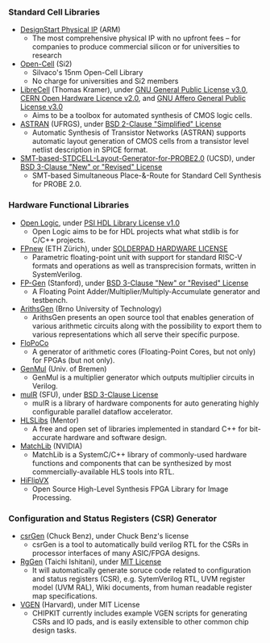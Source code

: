 ### Standard Cell Libraries
+ [DesignStart Physical IP](https://developer.arm.com/ip-products/designstart/physical-ip) (ARM)
  - The most comprehensive physical IP with no upfront fees – for companies to produce commercial silicon or for universities to research
+ [Open-Cell](http://www.si2.org/open-cell-library/) (Si2)
  - Silvaco's 15nm Open-Cell Library
  - No charge for universities and Si2 members
+ [LibreCell](https://codeberg.org/tok/librecell) (Thomas Kramer), under [GNU General Public License v3.0](https://codeberg.org/tok/librecell/src/branch/master/librecell-common/LICENSE), [CERN Open Hardware Licence v2.0](https://codeberg.org/tok/librecell/src/branch/master/librecell-layout/LICENCE), and [GNU Affero General Public License v3.0](https://codeberg.org/tok/librecell/src/branch/master/librecell-lib/LICENSE)
  - Aims to be a toolbox for automated synthesis of CMOS logic cells.
+ [ASTRAN](https://github.com/aziesemer/astran) (UFRGS), under [BSD 2-Clause "Simplified" License](https://github.com/aziesemer/astran/blob/master/LICENSE)
  - Automatic Synthesis of Transistor Networks (ASTRAN) supports automatic layout generation of CMOS cells from a transistor level netlist description in SPICE format.
+ [SMT-based-STDCELL-Layout-Generator-for-PROBE2.0](https://github.com/ckchengucsd/SMT-based-STDCELL-Layout-Generator-for-PROBE2.0) (UCSD), under [BSD 3-Clause "New" or "Revised" License](https://github.com/ckchengucsd/SMT-based-STDCELL-Layout-Generator-for-PROBE2.0/blob/master/LICENSE)
  - SMT-based Simultaneous Place-&-Route for Standard Cell Synthesis for PROBE 2.0.

### Hardware Functional Libraries
+ [Open Logic](https://github.com/open-logic/open-logic), under [PSI HDL Library License v1.0](https://github.com/open-logic/open-logic?tab=License-1-ov-file#readme)
  - Open Logic aims to be for HDL projects what what stdlib is for C/C++ projects.
+ [FPnew](https://github.com/openhwgroup/cvfpu) (ETH Zürich), under [SOLDERPAD HARDWARE LICENSE](https://github.com/openhwgroup/cvfpu/blob/develop/LICENSE)
  - Parametric floating-point unit with support for standard RISC-V formats and operations as well as transprecision formats, written in SystemVerilog.
+ [FP-Gen](https://github.com/StanfordVLSI/FP-Gen) (Stanford), under [BSD 3-Clause "New" or "Revised" License](https://github.com/StanfordVLSI/FP-Gen/blob/master/LICENSE)
  - A Floating Point Adder/Multiplier/Multiply-Accumulate generator and testbench.
+ [ArithsGen](https://github.com/ehw-fit/ariths-gen) (Brno University of Technology)
  - ArithsGen presents an open source tool that enables generation of various arithmetic circuits along with the possibility to export them to various representations which all serve their specific purpose.
+ [FloPoCo](http://flopoco.gforge.inria.fr/)
  - A generator of arithmetic cores (Floating-Point Cores, but not only) for FPGAs (but not only).
+ [GenMul](https://github.com/amahzoon/genmul) (Univ. of Bremen)
  - GenMul is a multiplier generator which outputs multiplier circuits in Verilog.
+ [muIR](https://github.com/sfu-arch/muir-lib) (SFU), under [BSD 3-Clause License](https://github.com/sfu-arch/muir-lib/blob/master/LICENSE)
  - muIR is a library of hardware components for auto generating highly configurable parallel dataflow accelerator.
+ [HLSLibs](https://hlslibs.org/) (Mentor)
  - A free and open set of libraries implemented in standard C++ for bit-accurate hardware and software design.
+ [MatchLib](https://github.com/NVlabs/matchlib) (NVIDIA)
  - MatchLib is a SystemC/C++ library of commonly-used hardware functions and components that can be synthesized by most commercially-available HLS tools into RTL.
+ [HiFlipVX](https://github.com/TUD-ADS/HiFlipVX)
  - Open Source High-Level Synthesis FPGA Library for Image Processing.

### Configuration and Status Registers (CSR) Generator
+ [csrGen](http://asics.chuckbenz.com/csrGen) (Chuck Benz), under Chuck Benz's license
  - csrGen is a tool to automatically build verilog RTL for the CSRs in processor interfaces of many ASIC/FPGA designs.
+ [RgGen](https://github.com/rggen/rggen) (Taichi Ishitani), under [MIT License](https://github.com/rggen/rggen/blob/master/LICENSE)
  - It will automatically generate soruce code related to configuration and status registers (CSR), e.g. SytemVerilog RTL, UVM register model (UVM RAL), Wiki documents, from human readable register map specifications.
+ [VGEN](https://github.com/whatmough/CHIPKIT/tree/master/tools/vgen) (Harvard), under MIT License
  - CHIPKIT currently includes example VGEN scripts for generating CSRs and IO pads, and is easily extensible to other common chip design tasks.
